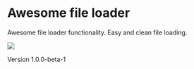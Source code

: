 # Awesome file loader

Awesome file loader functionality. Easy and clean file loading.

![](https://github.com/awsmug/lib-file-loader/workflows/PHPUnit/badge.svg)

Version 1.0.0-beta-1